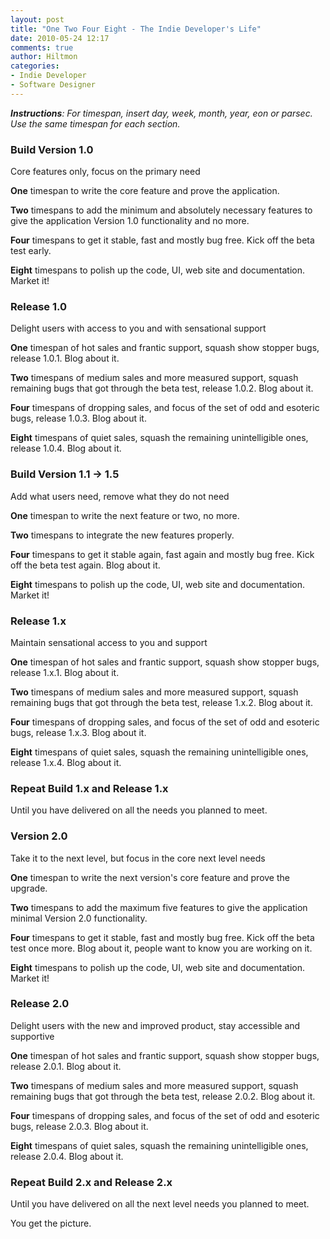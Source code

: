 ```yaml
---
layout: post
title: "One Two Four Eight - The Indie Developer's Life"
date: 2010-05-24 12:17
comments: true
author: Hiltmon
categories:
- Indie Developer
- Software Designer
---
```


_**Instructions**: For timespan, insert day, week, month, year, eon or parsec.  Use the same timespan for each section._

### Build Version 1.0  

Core features only, focus on the primary need

**One** timespan to write the core feature and prove the application.

**Two** timespans to add the minimum and absolutely necessary features to give the application Version 1.0 functionality and no more.

**Four** timespans to get it stable, fast and mostly bug free.  Kick off the beta test early.

**Eight** timespans to polish up the code, UI, web site and documentation.  Market it!

### Release 1.0  

Delight users with access to you and with sensational support

**One** timespan of hot sales and frantic support, squash show stopper bugs, release 1.0.1.  Blog about it.

**Two** timespans of medium sales and more measured support, squash remaining bugs that got through the beta test, release 1.0.2.  Blog about it.

**Four** timespans of dropping sales, and focus of the set of odd and esoteric bugs, release 1.0.3.  Blog about it.

**Eight** timespans of quiet sales, squash the remaining unintelligible ones, release 1.0.4.  Blog about it.

### Build Version 1.1 -> 1.5  

Add what users need, remove what they do not need

**One** timespan to write the next feature or two, no more.

**Two** timespans to integrate the new features properly.

**Four** timespans to get it stable again, fast again and mostly bug free.  Kick off the beta test again. Blog about it.

**Eight** timespans to polish up the code, UI, web site and documentation.  Market it!

### Release 1.x  

Maintain sensational access to you and support

**One** timespan of hot sales and frantic support, squash show stopper bugs, release 1.x.1.  Blog about it.

**Two** timespans of medium sales and more measured support, squash remaining bugs that got through the beta test, release 1.x.2.  Blog about it.

**Four** timespans of dropping sales, and focus of the set of odd and esoteric bugs, release 1.x.3.  Blog about it.

**Eight** timespans of quiet sales, squash the remaining unintelligible ones, release 1.x.4.  Blog about it.

### Repeat Build 1.x and Release 1.x  

Until you have delivered on all the needs you planned to meet.

### Version 2.0  

Take it to the next level, but focus in the core next level needs

**One** timespan to write the next version's core feature and prove the upgrade.

**Two** timespans to add the maximum five features to give the application minimal Version 2.0 functionality.

**Four** timespans to get it stable, fast and mostly bug free.  Kick off the beta test once more.  Blog about it, people want to know you are working on it.

**Eight** timespans to polish up the code, UI, web site and documentation.  Market it!

### Release 2.0  

Delight users with the new and improved product, stay accessible and supportive

**One** timespan of hot sales and frantic support, squash show stopper bugs, release 2.0.1.  Blog about it.

**Two** timespans of medium sales and more measured support, squash remaining bugs that got through the beta test, release 2.0.2.  Blog about it.

**Four** timespans of dropping sales, and focus of the set of odd and esoteric bugs, release 2.0.3.  Blog about it.

**Eight** timespans of quiet sales, squash the remaining unintelligible ones, release 2.0.4.  Blog about it.

### Repeat Build 2.x and Release 2.x  

Until you have delivered on all the next level needs you planned to meet.

You get the picture.
